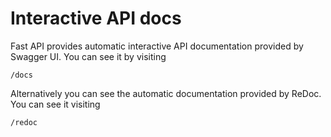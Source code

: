 # Interactive API docs

Fast API provides automatic interactive API documentation provided by Swagger UI. You
can see it by visiting

```
/docs
```

Alternatively you can see the automatic documentation provided by ReDoc. You can see it
visiting

```
/redoc
```
